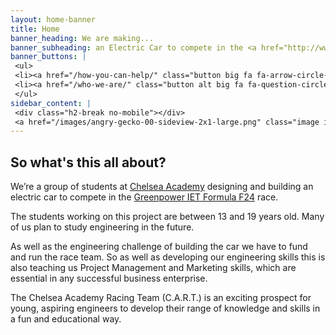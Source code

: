 ```yaml
---
layout: home-banner
title: Home
banner_heading: We are making...
banner_subheading: an Electric Car to compete in the <a href="http://www.greenpower.co.uk/racing/formula24">Greenpower F24 race</a>!
banner_buttons: |
 <ul>
 <li><a href="/how-you-can-help/" class="button big fa fa-arrow-circle-right">Help us do it</a></li>
 <li><a href="/who-we-are/" class="button alt big fa fa-question-circle">More info</a></li>
 </ul>
sidebar_content: |
 <div class="h2-break no-mobile"></div>
 <a href="/images/angry-gecko-00-sideview-2x1-large.png" class="image image-full" data-lighter data-width="1600" data-height="800"><img src="/images/angry-gecko-00-sideview-2x1.jpg" alt="Side view of the Angry Gecko car frame" /></a>
---
```

## So what's this all about?

We’re a group of students at [Chelsea Academy](http://chelsea-academy.org/) designing and building an electric car to compete in the [Greenpower IET Formula F24](http://www.greenpower.co.uk/racing/formula24) race.

The students working on this project are between 13 and 19 years old. Many of us plan to study engineering in the future.

As well as the engineering challenge of building the car we have to fund and run the race team. So as well as developing our engineering skills this is also teaching us Project Management and Marketing skills, which are essential in any successful business enterprise.

The Chelsea Academy Racing Team (C.A.R.T.) is an exciting prospect for young, aspiring engineers to develop their range of knowledge and skills in a fun and educational way.